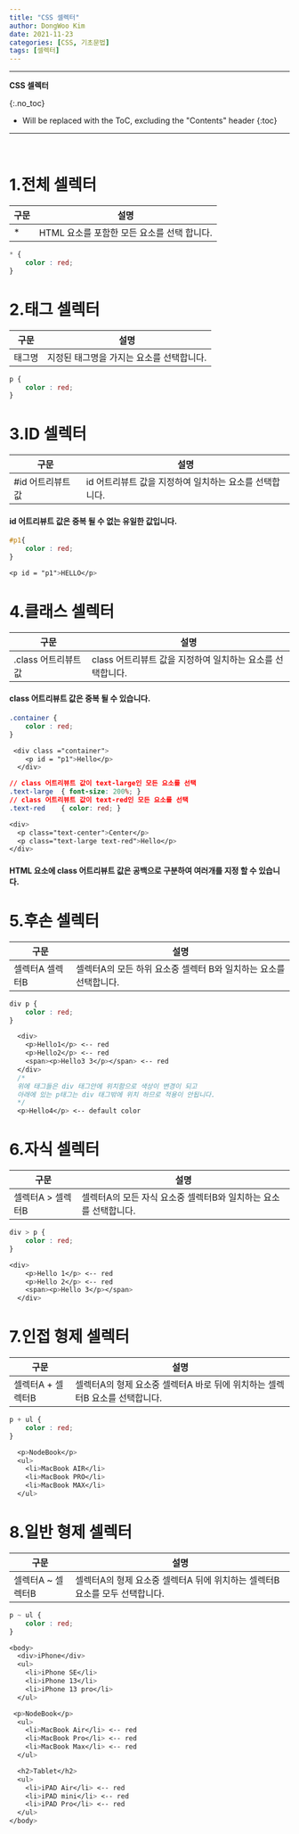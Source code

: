 ```yaml
---
title: "CSS 셀렉터"
author: DongWoo Kim
date: 2021-11-23
categories: [CSS, 기초문법]
tags: [셀렉터]
---
```


---

**CSS 셀렉터**

{:.no_toc}

* Will be replaced with the ToC, excluding the "Contents" header
{:toc}

---

<br/>

# **1.전체 셀렉터**

|구문|설명|
|---|---|
| * | HTML 요소를 포함한 모든 요소를 선택 합니다. |

```css
* {
    color : red;
}
```


# **2.태그 셀렉터**

|구문|설명|
|---|---|
| 태그명 | 지정된 태그명을 가지는 요소를 선택합니다. |

```css
p {
    color : red;
}
```

# **3.ID 셀렉터**


|구문|설명|
|---|---|
| #id 어트리뷰트 값 | id 어트리뷰트 값을 지정하여 일치하는 요소를 선택합니다. |

<h4>id 어트리뷰트 값은 중복 될 수 없는 유일한 값입니다.</h4>

```css
#p1{
    color : red;
}

<p id = "p1">HELLO</p>

```


# **4.클래스 셀렉터**

|구문|설명|
|---|---|
| .class 어트리뷰트 값 | class 어트리뷰트 값을 지정하여 일치하는 요소를 선택합니다. |

<h4>class 어트리뷰트 값은 중복 될 수 있습니다.</h4>


```css
.container {
    color : red;
}

 <div class ="container">
    <p id = "p1">Hello</p>
  </div>

// class 어트리뷰트 값이 text-large인 모든 요소를 선택 
.text-large  { font-size: 200%; }
// class 어트리뷰트 값이 text-red인 모든 요소를 선택 
.text-red    { color: red; }

<div>
  <p class="text-center">Center</p>
  <p class="text-large text-red">Hello</p>
</div>


```

<h4>HTML 요소에 class 어트리뷰트 값은 공백으로 구분하여 여러개를 지정 할 수 있습니다.</h4>


# **5.후손 셀렉터**

|구문|설명|
|---|---|
| 셀렉터A 셀렉터B | 셀렉터A의 모든 하위 요소중 셀렉터 B와 일치하는 요소를 선택합니다. |

```css
div p {
    color : red;
}

  <div>
    <p>Hello1</p> <-- red 
    <p>Hello2</p> <-- red 
    <span><p>Hello3 3</p></span> <-- red 
  </div>
  /*
  위에 태그들은 div 태그안에 위치함으로 색상이 변경이 되고
  아래에 있는 p태그는 div 태그밖에 위치 하므로 적용이 안됩니다.
  */
  <p>Hello4</p> <-- default color 

```


# **6.자식 셀렉터**

|구문|설명|
|---|---|
| 셀렉터A > 셀렉터B | 셀렉터A의 모든 자식 요소중 셀렉터B와 일치하는 요소를 선택합니다. |

```css
div > p {
    color : red;
}

<div>
    <p>Hello 1</p> <-- red
    <p>Hello 2</p> <-- red
    <span><p>Hello 3</p></span>
  </div>
```

# **7.인접 형제 셀렉터**

|구문|설명|
|---|---|
| 셀렉터A + 셀렉터B | 셀렉터A의 형제 요소중 셀렉터A 바로 뒤에 위치하는 셀렉터B 요소를 선택합니다. |


```css
p + ul {
    color : red;
}

  <p>NodeBook</p>
  <ul>
    <li>MacBook AIR</li>
    <li>MacBook PRO</li>
    <li>MacBook MAX</li>
  </ul>

```


# **8.일반 형제 셀렉터**

|구문|설명|
|---|---|
| 셀렉터A ~ 셀렉터B | 셀렉터A의 형제 요소중 셀렉터A 뒤에 위치하는 셀렉터B 요소를 모두 선택합니다. |

```css
p ~ ul {
    color : red;
}

<body>
  <div>iPhone</div>
  <ul>
    <li>iPhone SE</li>
    <li>iPhone 13</li>
    <li>iPhone 13 pro</li>
  </ul>

 <p>NodeBook</p>
  <ul>
    <li>MacBook Air</li> <-- red
    <li>MacBook Pro</li> <-- red
    <li>MacBook Max</li> <-- red
  </ul>

  <h2>Tablet</h2>
  <ul>
    <li>iPAD Air</li> <-- red
    <li>iPAD mini</li> <-- red
    <li>iPAD Pro</li> <-- red
  </ul>
</body>

```